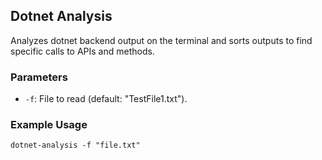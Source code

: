 ## Dotnet Analysis
Analyzes dotnet backend output on the terminal and sorts outputs to find specific calls to APIs and methods.

### Parameters
- `-f`: File to read (default: "TestFile1.txt").

### Example Usage
```
dotnet-analysis -f "file.txt"
```
